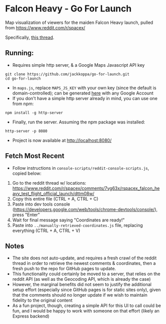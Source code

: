 # Falcon Heavy - Go For Launch
Map visualization of viewers for the maiden Falcon Heavy launch, pulled from https://www.reddit.com/r/spacex/

Specifically, [this thread](https://www.reddit.com/r/spacex/comments/7vg63x/rspacex_falcon_heavy_test_flight_official_launch/dttm08w/).

## Running:
* Requires simple http server, & a Google Maps Javascript API key
```shell
git clone https://github.com/jackkoppa/go-for-launch.git
cd go-for-launch
```
* In `maps.js`, replace `MAPS_JS_KEY` with your own key (since the default is domain-controlled); can be generated [here](https://developers.google.com/maps/documentation/javascript/) with any Google Account
* If you don't have a simple http server already in mind, you can use one from npm:
```shell
npm install -g http-server
```
* Finally, run the server. Assuming the npm package was installed:
```shell
http-server -p 8080
```
* Project is now available at [http://localhost:8080/](http://localhost:8080/)

## Fetch Most Recent
* Follow instructions in `console-scripts/reddit-console-scripts.js`, copied below:
1. Go to the reddit thread w/ locations: https://www.reddit.com/r/spacex/comments/7vg63x/rspacex_falcon_heavy_test_flight_official_launch/dttm08w/
2. Copy this entire file (CTRL + A, CTRL + C)
3. Paste into dev tools console (https://developers.google.com/web/tools/chrome-devtools/console/), press "Enter" 
4. Wait for final message saying "Coordinates are ready!"
5. Paste into `../manually-retrieved-coordinates.js` file, replacing everything (CTRL + A, CTRL + V)

## Notes
* The site does not auto-update, and requires a fresh crawl of the reddit thread in order to retrieve the newest comments & coordinates, then a fresh push to the repo for GitHub pages to update.
* This functionality could certainly be moved to a server, that relies on the reddit API (as well as the Geocoding API, which is already the case)
* However, the marginal benefits did not seem to justify the additional setup effort (especially since GitHub pages is for static sites only), given that the comments should no longer update if we wish to maintain fidelity to the original content
* As a fun project, though, creating a simple API for this UI to call could be fun, and I would be happy to work with someone on that effort (likely an Express backend) 
